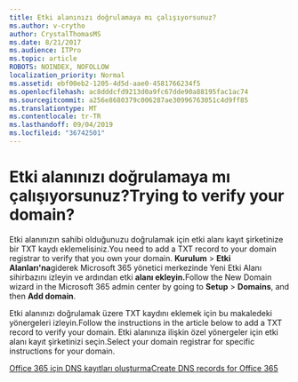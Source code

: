 ```yaml
---
title: Etki alanınızı doğrulamaya mı çalışıyorsunuz?
ms.author: v-crytho
author: CrystalThomasMS
ms.date: 8/21/2017
ms.audience: ITPro
ms.topic: article
ROBOTS: NOINDEX, NOFOLLOW
localization_priority: Normal
ms.assetid: ebf00eb2-1205-4d5d-aae0-4581766234f5
ms.openlocfilehash: ac8dddcfd9213d0a9fc67dde90a88195fac1ac74
ms.sourcegitcommit: a256e8680379c006287ae30996763051c4d9ff85
ms.translationtype: MT
ms.contentlocale: tr-TR
ms.lasthandoff: 09/04/2019
ms.locfileid: "36742501"
---
```

# <a name="trying-to-verify-your-domain"></a><span data-ttu-id="8d239-102">Etki alanınızı doğrulamaya mı çalışıyorsunuz?</span><span class="sxs-lookup"><span data-stu-id="8d239-102">Trying to verify your domain?</span></span>

<span data-ttu-id="8d239-103">Etki alanınızın sahibi olduğunuzu doğrulamak için etki alanı kayıt şirketinize bir TXT kaydı eklemelisiniz.</span><span class="sxs-lookup"><span data-stu-id="8d239-103">You need to add a TXT record to your domain registrar to verify that you own your domain.</span></span> <span data-ttu-id="8d239-104">**Kurulum** \> **Etki Alanları'na**giderek Microsoft 365 yönetici merkezinde Yeni Etki Alanı sihirbazını izleyin ve ardından etki **alanı ekleyin.**</span><span class="sxs-lookup"><span data-stu-id="8d239-104">Follow the New Domain wizard in the Microsoft 365 admin center by going to **Setup** \> **Domains**, and then **Add domain**.</span></span> 
  
<span data-ttu-id="8d239-105">Etki alanınızı doğrulamak üzere TXT kaydını eklemek için bu makaledeki yönergeleri izleyin.</span><span class="sxs-lookup"><span data-stu-id="8d239-105">Follow the instructions in the article below to add a TXT record to verify your domain.</span></span> <span data-ttu-id="8d239-106">Etki alanınıza ilişkin özel yönergeler için etki alanı kayıt şirketinizi seçin.</span><span class="sxs-lookup"><span data-stu-id="8d239-106">Select your domain registrar for specific instructions for your domain.</span></span>
  
[<span data-ttu-id="8d239-107">Office 365 için DNS kayıtları oluşturma</span><span class="sxs-lookup"><span data-stu-id="8d239-107">Create DNS records for Office 365</span></span>](https://docs.microsoft.com/office365/admin/get-help-with-domains/create-dns-records-at-any-dns-hosting-provider)
  

